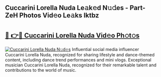 ## Cuccarini Lorella Nuda Le𝚊k𝚎d N𝚞𝚍es - Part-ZeH Photos Vid𝚎o Le𝚊ks Iktbz

# <h2><a href="http://fbe66h.evod.top/?m=Cuccarini+Lorella+Nuda">🔗 👉🔴 Cuccarini Lorella Nuda Vid𝚎o Ph𝚘t𝚘s</a></h2>

[![Cuccarini Lorella Nuda N𝚞d𝚎s](https://i.imgur.com/8V9OHl7.gif)](http://fbe66h.evod.top/?m=Cuccarini+Lorella+Nuda)
Influential social media influencer Cuccarini Lorella Nuda, recognized for sharing lifestyle and dance-themed content, including dance trend performances and mini vlogs. Exceptional musician Cuccarini Lorella Nuda, recognized for their remarkable talent and contributions to the world of music. 
